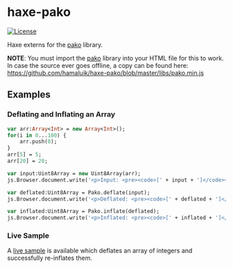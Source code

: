 # haxe-pako
[![License](https://img.shields.io/badge/license-MIT-blue.svg?style=flat-square)](https://github.com/hamaluik/haxe-pako/blob/master/LICENSE)

Haxe externs for the [pako][1] library.

**NOTE**: You must import the [pako][1] library into your HTML file for this to work. In case the source ever goes offline, a copy can be found here: https://github.com/hamaluik/haxe-pako/blob/master/libs/pako.min.js

## Examples

### Deflating and Inflating an Array

```haxe
var arr:Array<Int> = new Array<Int>();
for(i in 0...100) {
	arr.push(0);
}
arr[5] = 5;
arr[20] = 20;

var input:Uint8Array = new Uint8Array(arr);
js.Browser.document.write('<p>Input: <pre><code>[' + input + ']</code></pre></p>');

var deflated:Uint8Array = Pako.deflate(input);
js.Browser.document.write('<p>Deflated: <pre><code>[' + deflated + ']</code></pre></p>');

var inflated:Uint8Array = Pako.inflate(deflated);
js.Browser.document.write('<p>Inflated: <pre><code>[' + inflated + ']</code></pre></p>');
```

### Live Sample

A [live sample](http://hamaluik.github.io/haxe-pako/) is available which deflates an array of integers and successfully re-inflates them.

[1]: https://github.com/nodeca/pako
